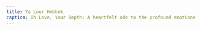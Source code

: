 ```yaml
---
title: Ya Lour Hobbek 
caption: Oh Love, Your Depth: A heartfelt ode to the profound emotions of love.
---
```

